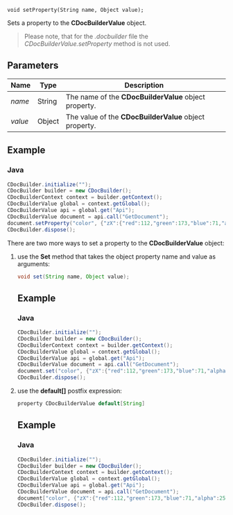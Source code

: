 `void setProperty(String name, Object value);`

Sets a property to the **CDocBuilderValue** object.

> Please note, that for the *.docbuilder* file the *CDocBuilderValue.setProperty* method is not used.

## Parameters

| Name    | Type   | Description                                            |
| ------- | ------ | ------------------------------------------------------ |
| *name*  | String | The name of the **CDocBuilderValue** object property.  |
| *value* | Object | The value of the **CDocBuilderValue** object property. |

## Example

### Java

``` java
CDocBuilder.initialize("");
CDocBuilder builder = new CDocBuilder();
CDocBuilderContext context = builder.getContext();
CDocBuilderValue global = context.getGlobal();
CDocBuilderValue api = global.get("Api");
CDocBuilderValue document = api.call("GetDocument");
document.setProperty("color", {"zX":{"red":112,"green":173,"blue":71,"alpha":255},"type":"srgb","Zvf":null,"type":"uniColor"});
CDocBuilder.dispose();
```

There are two more ways to set a property to the **CDocBuilderValue** object:

1. use the **Set** method that takes the object property name and value as arguments:

   ``` java
   void set(String name, Object value);
   ```

   ## Example

   ### Java

   ``` java
   CDocBuilder.initialize("");
   CDocBuilder builder = new CDocBuilder();
   CDocBuilderContext context = builder.getContext();
   CDocBuilderValue global = context.getGlobal();
   CDocBuilderValue api = global.get("Api");
   CDocBuilderValue document = api.call("GetDocument");
   document.set("color", {"zX":{"red":112,"green":173,"blue":71,"alpha":255},"type":"srgb","Zvf":null,"type":"uniColor"});
   CDocBuilder.dispose();
   ```

2. use the **default\[]** postfix expression:

   ``` java
   property CDocBuilderValue default[String]
   ```

   ## Example

   ### Java

   ``` java
   CDocBuilder.initialize("");
   CDocBuilder builder = new CDocBuilder();
   CDocBuilderContext context = builder.getContext();
   CDocBuilderValue global = context.getGlobal();
   CDocBuilderValue api = global.get("Api");
   CDocBuilderValue document = api.call("GetDocument");
   document["color", {"zX":{"red":112,"green":173,"blue":71,"alpha":255},"type":"srgb","Zvf":null,"type":"uniColor"}];
   CDocBuilder.dispose();
   ```
